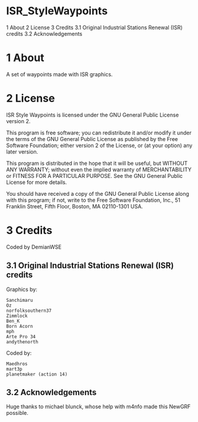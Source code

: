 # ISR_StyleWaypoints
1 About
2 License
3 Credits
  3.1 Original Industrial Stations Renewal (ISR) credits
  3.2 Acknowledgements


1 About
=======

A set of waypoints made with ISR graphics. 


2 License
=========

ISR Style Waypoints is licensed under the GNU General Public
License version 2.

This program is free software; you can redistribute it and/or modify it
under the terms of the GNU General Public License as published by the
Free Software Foundation; either version 2 of the License, or (at your
option) any later version.

This program is distributed in the hope that it will be useful, but
WITHOUT ANY WARRANTY; without even the implied warranty of
MERCHANTABILITY or FITNESS FOR A PARTICULAR PURPOSE. See the GNU General
Public License for more details.

You should have received a copy of the GNU General Public License along
with this program; if not, write to the Free Software Foundation, Inc.,
51 Franklin Street, Fifth Floor, Boston, MA 02110-1301 USA.

3 Credits
=========

Coded by DemianWSE

3.1 Original Industrial Stations Renewal (ISR) credits
------------------------------------------------------

Graphics by:

    Sanchimaru
    Oz
    norfolksouthern37
    Zimmlock
    Ben_K
    Born Acorn
    mph
    Arte Pro 34
    andythenorth

Coded by:

    Maedhros
    mart3p
    planetmaker (action 14)

3.2 Acknowledgements
--------------------

Huge thanks to michael blunck, whose help with m4nfo made this NewGRF possible.

